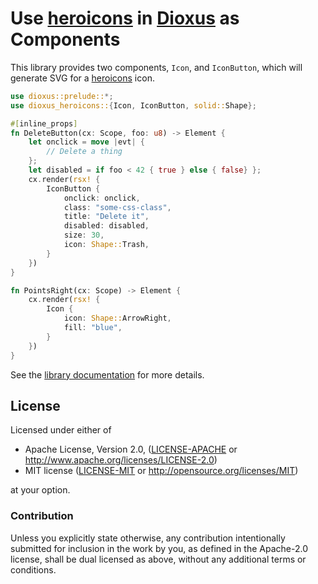 # Use [heroicons](https://heroicons.com/) in [Dioxus](https://dioxuslabs.com/) as Components

This library provides two components, `Icon`, and `IconButton`, which will
generate SVG for a [heroicons](https://heroicons.com/) icon.

```rust
use dioxus::prelude::*;
use dioxus_heroicons::{Icon, IconButton, solid::Shape};

#[inline_props]
fn DeleteButton(cx: Scope, foo: u8) -> Element {
    let onclick = move |evt| {
        // Delete a thing
    };
    let disabled = if foo < 42 { true } else { false} };
    cx.render(rsx! {
        IconButton {
            onclick: onclick,
            class: "some-css-class",
            title: "Delete it",
            disabled: disabled,
            size: 30,
            icon: Shape::Trash,
        }
    })
}

fn PointsRight(cx: Scope) -> Element {
    cx.render(rsx! {
        Icon {
            icon: Shape::ArrowRight,
            fill: "blue",
        }
    })
}
```

See the [library documentation](https://docs.rs/dioxus-heroicons/latest/) for
more details.

## License

Licensed under either of

* Apache License, Version 2.0, ([LICENSE-APACHE](LICENSE-APACHE) or
  http://www.apache.org/licenses/LICENSE-2.0)
* MIT license ([LICENSE-MIT](LICENSE-MIT) or
  http://opensource.org/licenses/MIT)

at your option.

### Contribution

Unless you explicitly state otherwise, any contribution intentionally
submitted for inclusion in the work by you, as defined in the Apache-2.0
license, shall be dual licensed as above, without any additional terms or
conditions.
